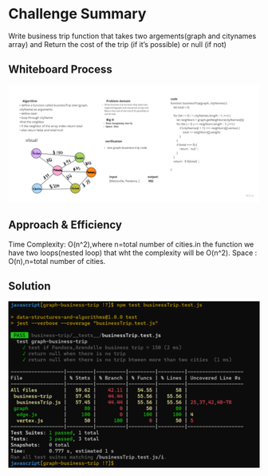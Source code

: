 # Challenge Summary
Write business trip function that takes two argements(graph and citynames array) and Return the cost of the trip (if it’s possible) or null (if not)



## Whiteboard Process

![Whiteboard](./img/challenge37Whitebored.jpg)

## Approach & Efficiency
Time Complexity: O(n^2),where n=total number of cities.in the function we have two loops(nested loop) that wht the complexity will be O(n^2).
Space : O(n),n=total number of cities.

## Solution
![test challenge](./img/testChallenge37.png)